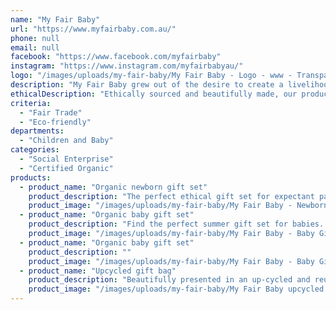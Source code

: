 ```yaml
---
name: "My Fair Baby"
url: "https://www.myfairbaby.com.au/"
phone: null
email: null
facebook: "https://www.facebook.com/myfairbaby"
instagram: "https://www.instagram.com/myfairbabyau/"
logo: "/images/uploads/my-fair-baby/My Fair Baby - Logo - www - Transparent-BG.png"
description: "My Fair Baby grew out of the desire to create a livelihood for families in some of the world's poorest countries. We bring fun and super comfy apparel for babies and kids as well as eco-friendly toys and accessories. Ethically sourced and beautifully made, our products are fair trade, organic and sustainable. All our profits are donated to help the needy. We turned 7 in 2020, celebrating the existence of our small business, making its impact for a fairer world."
ethicalDescription: "Ethically sourced and beautifully made, our products are fair trade, organic and sustainable. Our babies and kids clothing are made from 100% certified organic cotton which helps our planet and producers, and that fair trade practices are upheld. Our baby gift sets come in an upcycled gift bag, saving fabric from the landfill."
criteria:
  - "Fair Trade"
  - "Eco-friendly"
departments:
  - "Children and Baby"
categories:
  - "Social Enterprise"
  - "Certified Organic"
products:
  - product_name: "Organic newborn gift set"
    product_description: "The perfect ethical gift set for expectant parents or a newborn especially if you don’t know what their favourite colours are! Set includes:\n\n3 X long sleeve bodysuits, size 0-3 months\nMade from 100% undyed Organic Certified cotton, perfect for babies with sensitive skin\n\n1 X organic cotton knitted monkey\nHand knitted using African grown organic cotton\nScarf colour on monkey varies\n\nBeautifully presented in an up-cycled and reusable drawstring gift bag with a our signature bird applique of My Fair Baby logo."
    product_image: "/images/uploads/my-fair-baby/My Fair Baby - Newborn gift 1.jpg"
  - product_name: "Organic baby gift set"
    product_description: "Find the perfect summer gift set for babies. Hand batik printed in Ghana, 100% certified organic cotton. Size for 12 month old.\n\n100% organic cotton baby romper with adjustable straps with buttons at the back. Snap closure at inseam.\n\nOrganic cotton bucket shaped baby sun hat with tie strings (to prevent the hat from flying off on a windy day).\n\nOrganic cotton baby bib with velcro closure. Up-cycled flour sack backing.\n\nBeautifully presented in an up-cycled and reusable drawstring gift bag with a our signature bird applique of My Fair Baby logo, made by Second Chance Bangkok."
    product_image: "/images/uploads/my-fair-baby/My Fair Baby - Baby Gift Set.jpg"
  - product_name: "Organic baby gift set"
    product_description: ""
    product_image: "/images/uploads/my-fair-baby/My Fair Baby - Baby Gift Set - Turtle Sage.jpg"
  - product_name: "Upcycled gift bag"
    product_description: "Beautifully presented in an up-cycled and reusable drawstring gift bag with our signature bird applique of My Fair Baby logo"
    product_image: "/images/uploads/my-fair-baby/My Fair Baby upcycled gift bag.jpg"
---
```

